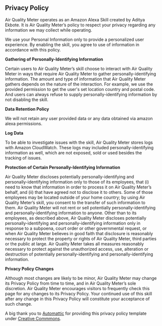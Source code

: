 ## Privacy Policy
Air Quality Meter operates as an Amazon Alexa Skill created by Aditya Ekbote. It is Air Quality Meter’s policy to respect your privacy regarding any information we may collect while operating.

We use your Personal Information only to provide a personalized user experience. By enabling the skill, you agree to use of information in accordance with this policy.

**Gathering of Personally-Identifying Information**

Certain users to Air Quality Meter’s skill choose to interact with Air Quality Meter in ways that require Air Quality Meter to gather personally-identifying information. The amount and type of information that Air Quality Meter gathers depends on the nature of the interaction. For example, we use the provided permission to get the user's set location country and postal code. And users can always refuse to supply personally-identifying information by not disabling the skill.

**Data Retention Policy**

We will not retain any user provided data or any data obtained via amazon alexa permissions.

**Log Data**

To be able to investigate issues with the skill, Air Quality Meter stores logs with Amazon CloudWatch. These logs may included personally-identifying information as well, which are not exposed, sold or used besides the tracking of issues.

**Protection of Certain Personally-Identifying Information**

Air Quality Meter discloses potentially personally-identifying and personally-identifying information only to those of its employees, that (i) need to know that information in order to process it on Air Quality Meter’s behalf, and (ii) that have agreed not to disclose it to others. Some of those employees may be located outside of your home country; by using Air Quality Meter’s skill, you consent to the transfer of such information to them. Air Quality Meter will not rent or sell potentially personally-identifying and personally-identifying information to anyone. Other than to its employees, as described above, Air Quality Meter discloses potentially personally-identifying and personally-identifying information only in response to a subpoena, court order or other governmental request, or when Air Quality Meter believes in good faith that disclosure is reasonably necessary to protect the property or rights of Air Quality Meter, third parties or the public at large. Air Quality Meter takes all measures reasonably necessary to protect against the unauthorized access, use, alteration or destruction of potentially personally-identifying and personally-identifying information.

**Privacy Policy Changes**

Although most changes are likely to be minor, Air Quality Meter may change its Privacy Policy from time to time, and in Air Quality Meter’s sole discretion. Air Quality Meter encourages visitors to frequently check this page for any changes to its Privacy Policy. Your continued use of this skill after any change in this Privacy Policy will constitute your acceptance of such change.


A big thank you to [Automattic](https://automattic.com) for providing this privacy policy template under [Creative Commmons](https://creativecommons.org/licenses/by-sa/4.0/).
